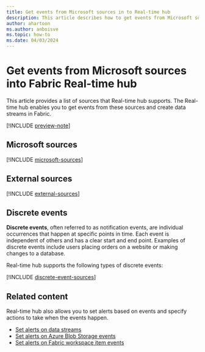 ```yaml
---
title: Get events from Microsoft sources in to Real-time hub
description: This article describes how to get events from Microsoft sources such as Azure Event Hubs and Azure IoT Hub into Fabric Real-time hub.
author: ahartoon
ms.author: anboisve
ms.topic: how-to
ms.date: 04/03/2024
---
```


# Get events from Microsoft sources into Fabric Real-time hub
This article provides a list of sources that Real-time hub supports. The Real-time hub enables you to get events from these sources and create data streams in Fabric. 

[!INCLUDE [preview-note](./includes/preview-note.md)]

## Microsoft sources

[!INCLUDE [microsoft-sources](./includes/microsoft-sources.md)]

## External sources

[!INCLUDE [external-sources](./includes/external-sources.md)]

## Discrete events
**Discrete events**, often referred to as notification events, are individual occurrences that happen at specific points in time. Each event is independent of others and has a clear start and end point. Examples of discrete events include users placing orders on a website or making changes to a database.

Real-time hub supports the following types of discrete events:

[!INCLUDE [discrete-event-sources](./includes/discrete-event-sources.md)]

## Related content
Real-time hub also allows you to set alerts based on events and specify actions to take when the events happen. 

- [Set alerts on data streams](set-alerts-data-streams.md)
- [Set alerts on Azure Blob Storage events](set-alerts-azure-blob-storage-events.md)
- [Set alerts on Fabric workspace item events](set-alerts-fabric-workspace-item-events.md)